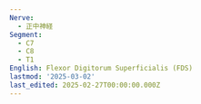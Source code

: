```yaml
---
Nerve:
  - 正中神経
Segment:
  - C7
  - C8
  - T1
English: Flexor Digitorum Superficialis (FDS)
lastmod: '2025-03-02'
last_edited: 2025-02-27T00:00:00.000Z
---
```



